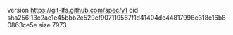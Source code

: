 version https://git-lfs.github.com/spec/v1
oid sha256:13c2ae1e45bbb2e529cf907119567f1d41404dc44817996e318e16b80863ce5e
size 7973
